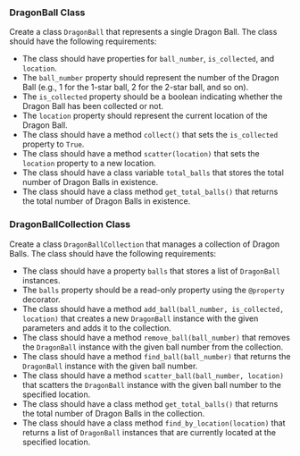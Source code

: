 ### DragonBall Class

Create a class `DragonBall` that represents a single Dragon Ball. The class should have the following requirements:

- The class should have properties for `ball_number`, `is_collected`, and `location`.
- The `ball_number` property should represent the number of the Dragon Ball (e.g., 1 for the 1-star ball, 2 for the 2-star ball, and so on).
- The `is_collected` property should be a boolean indicating whether the Dragon Ball has been collected or not.
- The `location` property should represent the current location of the Dragon Ball.
- The class should have a method `collect()` that sets the `is_collected` property to `True`.
- The class should have a method `scatter(location)` that sets the `location` property to a new location.
- The class should have a class variable `total_balls` that stores the total number of Dragon Balls in existence.
- The class should have a class method `get_total_balls()` that returns the total number of Dragon Balls in existence.

### DragonBallCollection Class

Create a class `DragonBallCollection` that manages a collection of Dragon Balls. The class should have the following requirements:

- The class should have a property `balls` that stores a list of `DragonBall` instances.
- The `balls` property should be a read-only property using the `@property` decorator.
- The class should have a method `add_ball(ball_number, is_collected, location)` that creates a new `DragonBall` instance with the given parameters and adds it to the collection.
- The class should have a method `remove_ball(ball_number)` that removes the `DragonBall` instance with the given ball number from the collection.
- The class should have a method `find_ball(ball_number)` that returns the `DragonBall` instance with the given ball number.
- The class should have a method `scatter_ball(ball_number, location)` that scatters the `DragonBall` instance with the given ball number to the specified location.
- The class should have a class method `get_total_balls()` that returns the total number of Dragon Balls in the collection.
- The class should have a class method `find_by_location(location)` that returns a list of `DragonBall` instances that are currently located at the specified location.

